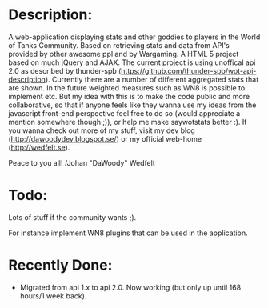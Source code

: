 Description:
==========================================================================
A web-application displaying stats and other goddies to players in the World of Tanks Community. Based on retrieving stats and data from API's provided by other awesome ppl and by Wargaming. A HTML 5 project based on much jQuery and AJAX. The current project is using unoffical api 2.0 as described by thunder-spb (https://github.com/thunder-spb/wot-api-description). Currently there are a number of different aggregated stats that are shown.
In the future weighted measures such as WN8 is possible to implement etc.
But my idea with this is to make the code public and more collaborative, so that if anyone feels like they wanna use my ideas from the javascript front-end perspective feel free to do so (would appreciate a mention somewhere though ;)), or help me make saywotstats better :). If you wanna check out more of my stuff, visit my dev blog (http://dawoodydev.blogspot.se/) or my official web-home (http://wedfelt.se).

Peace to you all!
/Johan "DaWoody" Wedfelt

Todo:
===========================================================================
Lots of stuff if the community wants ;).

For instance implement WN8 plugins that can be used in the application.


Recently Done:
==========================================================
* Migrated from api 1.x to api 2.0. Now working (but only up until 168 hours/1 week back).